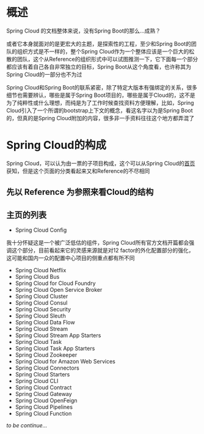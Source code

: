 # 概述

Spring Cloud 的文档整体来说，没有Spring Boot的那么...成熟？

或者它本身就面对的是更宏大的主题，是探索性的工程，至少和Spring Boot的团队的组织方式是不一样的，整个Spring Cloud作为一个整体应该是一个巨大的松散的团队，这个从Reference的组织形式中可以试图推测一下，它下面每一个部分都应该有着自己各自非常独立的目标，Spring Boot从这个角度看，也许称其为Spring Cloud的一部分也不为过

Spring Cloud和Spring Boot的联系紧密，除了特定大版本有强绑定的关系，很多细节也需要辨认，哪些是属于Spring Boot项目的，哪些是属于Cloud的，这不是为了纯粹性或什么理想，而纯是为了工作时候查找资料方便理解，比如，Spring Cloud引入了一个所谓的bootstrap上下文的概念，看这名字以为是Spring Boot的，但真的是Spring Cloud附加的内容，很多非一手资料往往这个地方都弄混了

# Spring Cloud的构成
Spring Cloud，可以认为由一票的子项目构成，这个可以从Spring Cloud的[首页](http://projects.spring.io/spring-cloud/)获知，但是这个页面的分类看起来又和Reference的不尽相同

## 先以 Reference 为参照来看Cloud的结构

## 主页的列表

+ Spring Cloud Config

我十分怀疑这是一个被广泛低估的组件，Spring Cloud所有官方文档开篇都会强调这个部分，目前看起来它的灵感来源就是对12 factor的外化配置部分的强化，这可能和国内一众的配置中心项目的侧重点都有所不同

+ Spring Cloud Netflix
+ Spring Cloud Bus
+ Spring Cloud for Cloud Foundry
+ Spring Cloud Open Service Broker
+ Spring Cloud Cluster
+ Spring Cloud Consul
+ Spring Cloud Security
+ Spring Cloud Sleuth
+ Spring Cloud Data Flow
+ Spring Cloud Stream
+ Spring Cloud Stream App Starters
+ Spring Cloud Task
+ Spring Cloud Task App Starters
+ Spring Cloud Zookeeper
+ Spring Cloud for Amazon Web Services
+ Spring Cloud Connectors
+ Spring Cloud Starters
+ Spring Cloud CLI
+ Spring Cloud Contract
+ Spring Cloud Gateway
+ Spring Cloud OpenFeign
+ Spring Cloud Pipelines
+ Spring Cloud Function

_to be continue..._


